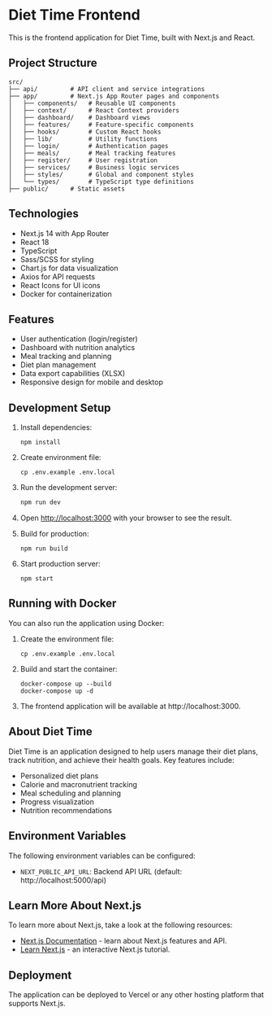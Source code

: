 # Diet Time Frontend

This is the frontend application for Diet Time, built with Next.js and React.

## Project Structure

```
src/
├── api/         # API client and service integrations
├── app/         # Next.js App Router pages and components
│   ├── components/   # Reusable UI components
│   ├── context/      # React Context providers
│   ├── dashboard/    # Dashboard views
│   ├── features/     # Feature-specific components
│   ├── hooks/        # Custom React hooks
│   ├── lib/          # Utility functions
│   ├── login/        # Authentication pages
│   ├── meals/        # Meal tracking features
│   ├── register/     # User registration
│   ├── services/     # Business logic services
│   ├── styles/       # Global and component styles
│   └── types/        # TypeScript type definitions
├── public/      # Static assets
```

## Technologies

- Next.js 14 with App Router
- React 18
- TypeScript
- Sass/SCSS for styling
- Chart.js for data visualization
- Axios for API requests
- React Icons for UI icons
- Docker for containerization

## Features

- User authentication (login/register)
- Dashboard with nutrition analytics
- Meal tracking and planning
- Diet plan management
- Data export capabilities (XLSX)
- Responsive design for mobile and desktop

## Development Setup

1. Install dependencies:
   ```
   npm install
   ```

2. Create environment file:
   ```
   cp .env.example .env.local
   ```

3. Run the development server:
   ```bash
   npm run dev
   ```

4. Open [http://localhost:3000](http://localhost:3000) with your browser to see the result.

5. Build for production:
   ```
   npm run build
   ```

6. Start production server:
   ```
   npm start
   ```

## Running with Docker

You can also run the application using Docker:

1. Create the environment file:
   ```
   cp .env.example .env.local
   ```

2. Build and start the container:
   ```
   docker-compose up --build
   docker-compose up -d
   ```

3. The frontend application will be available at http://localhost:3000.

## About Diet Time

Diet Time is an application designed to help users manage their diet plans, track nutrition, and achieve their health goals. Key features include:

- Personalized diet plans
- Calorie and macronutrient tracking
- Meal scheduling and planning
- Progress visualization
- Nutrition recommendations

## Environment Variables

The following environment variables can be configured:

- `NEXT_PUBLIC_API_URL`: Backend API URL (default: http://localhost:5000/api)

## Learn More About Next.js

To learn more about Next.js, take a look at the following resources:

- [Next.js Documentation](https://nextjs.org/docs) - learn about Next.js features and API.
- [Learn Next.js](https://nextjs.org/learn) - an interactive Next.js tutorial.

## Deployment

The application can be deployed to Vercel or any other hosting platform that supports Next.js.


